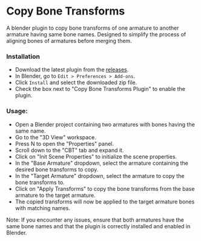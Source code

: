 # Copy Bone Transforms
A blender plugin to copy bone transforms of one armature to another armature having same bone names.
Designed to simplify the process of aligning bones of armatures before merging them.


### Installation
- Download the latest plugin from the [releases](https://github.com/Nuzair46/Copy-Bone-Transforms/releases/latest).
- In Blender, go to `Edit > Preferences > Add-ons`.
- Click `Install` and select the downloaded zip file.
- Check the box next to "Copy Bone Transforms Plugin" to enable the plugin.

### Usage:

- Open a Blender project containing two armatures with bones having the same name.
- Go to the "3D View" workspace.
- Press N to open the "Properties" panel.
- Scroll down to the "CBT" tab and expand it.
- Click on "Init Scene Properties" to initialize the scene properties.
- In the "Base Armature" dropdown, select the armature containing the desired bone transforms to copy.
- In the "Target Armature" dropdown, select the armature to copy the bone transforms to.
- Click on "Apply Transforms" to copy the bone transforms from the base armature to the target armature.
- The copied transforms will now be applied to the target armature bones with matching names.

Note: If you encounter any issues, ensure that both armatures have the same bone names and that the plugin is correctly installed and enabled in Blender.
